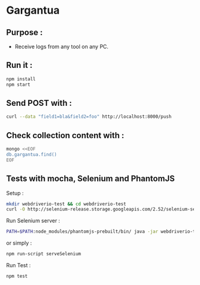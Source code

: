 # Gargantua

## Purpose :

* Receive logs from any tool on any PC.

## Run it :

~~~ bash
npm install
npm start
~~~

## Send POST with :

~~~ bash
curl --data "field1=bla&field2=foo" http://localhost:8000/push
~~~

## Check collection content with :

~~~ bash
mongo <<EOF
db.gargantua.find()
EOF
~~~

## Tests with mocha, Selenium and PhantomJS

Setup :

~~~ bash
mkdir webdriverio-test && cd webdriverio-test
curl -O http://selenium-release.storage.googleapis.com/2.52/selenium-server-standalone-2.52.0.jar
~~~

Run Selenium server :

~~~ bash
PATH=$PATH:node_modules/phantomjs-prebuilt/bin/ java -jar webdriverio-test/selenium-server-standalone-2.52.0.jar
~~~

or simply :

~~~ bash
npm run-script serveSelenium
~~~

Run Test :

~~~ bash
npm test
~~~
